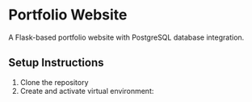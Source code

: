 # Portfolio Website

A Flask-based portfolio website with PostgreSQL database integration.

## Setup Instructions

1. Clone the repository
2. Create and activate virtual environment: 